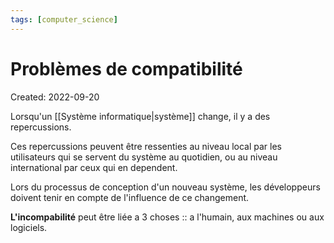 ```yaml
---
tags: [computer_science] 
---
```

# Problèmes de compatibilité
Created: 2022-09-20

Lorsqu'un [[Système informatique|système]] change, il y a des repercussions.

Ces repercussions peuvent être ressenties au niveau local par les utilisateurs qui se servent du système au quotidien, ou au niveau international par ceux qui en dependent.

Lors du processus de conception d'un nouveau système, les développeurs doivent tenir en compte de l'influence de ce changement.

**L'incompabilité** peut être liée a 3 choses :: a l'humain, aux machines ou aux logiciels.
<!--SR:!2022-10-05,11,270-->